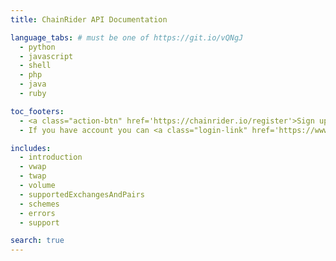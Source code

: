 ```yaml
---
title: ChainRider API Documentation

language_tabs: # must be one of https://git.io/vQNgJ
  - python
  - javascript
  - shell
  - php
  - java
  - ruby

toc_footers:
  - <a class="action-btn" href='https://chainrider.io/register'>Sign up</a>
  - If you have account you can <a class="login-link" href='https://www.chainrider.io/login'>log in.</a>

includes:
  - introduction
  - vwap
  - twap
  - volume
  - supportedExchangesAndPairs
  - schemes
  - errors
  - support

search: true
---
```

